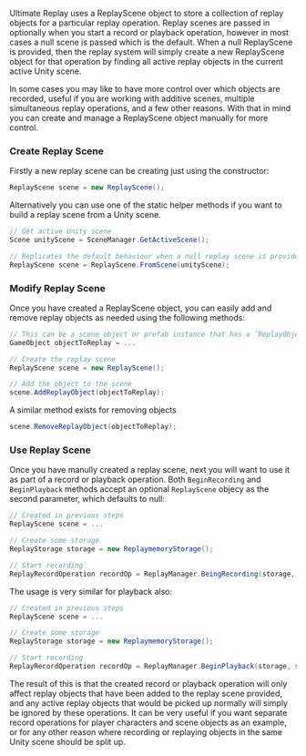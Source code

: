 Ultimate Replay uses a ReplayScene object to store a collection of replay objects for a particular replay operation. 
Replay scenes are passed in optionally when you start a record or playback operation, however in most cases a null scene is passed which is the default.
When a null ReplayScene is provided, then the replay system will simply create a new ReplayScene object for that operation by finding all active replay objects in the current active Unity scene.

In some cases you may like to have more control over which objects are recorded, useful if you are working with additive scenes, multiple simultaneous replay operations, and a few other reasons. 
With that in mind you can create and manage a ReplayScene object manually for more control.

### Create Replay Scene
Firstly a new replay scene can be creating just using the constructor:
```cs
ReplayScene scene = new ReplayScene();
```
Alternatively you can use one of the static helper methods if you want to build a replay scene from a Unity scene.
```cs
// Get active Unity scene
Scene unityScene = SceneManager.GetActiveScene();

// Replicates the default behaviour when a null replay scene is provided
ReplayScene scene = ReplayScene.FromScene(unityScene);
```

### Modify Replay Scene
Once you have created a ReplayScene object, you can easily add and remove replay objects as needed using the following methods:
```cs
// This can be a scene object or prefab instance that has a `ReplayObject` attached
GameObject objectToReplay = ...

// Create the replay scene
ReplayScene scene = new ReplayScene();

// Add the object to the scene
scene.AddReplayObject(objectToReplay);
```
A similar method exists for removing objects
```cs
scene.RemoveReplayObject(objectToReplay);
```

### Use Replay Scene
Once you have manully created a replay scene, next you will want to use it as part of a record or playback operation. 
Both `BeginRecording` and `BeginPlayback` methods accept an optional `ReplayScene` objecy as the second parameter, which defaults to null:
```cs
// Created in previous steps
ReplayScene scene = ...

// Create some storage
ReplayStorage storage = new ReplaymemoryStorage();

// Start recording
ReplayRecordOperation recordOp = ReplayManager.BeingRecording(storage, scene);
```
The usage is very similar for playback also:
```cs
// Created in previous steps
ReplayScene scene = ...

// Create some storage
ReplayStorage storage = new ReplaymemoryStorage();

// Start recording
ReplayRecordOperation recordOp = ReplayManager.BeginPlayback(storage, scene);
```

The result of this is that the created record or playback operation will only affect replay objects that have been added to the replay scene provided, and any active replay objects that would be picked up normally will simply be ignored by these operations.
It can be very useful if you want separate record operations for player characters and scene objects as an example, or for any other reason where recording or replaying objects in the same Unity scene should be split up. 
